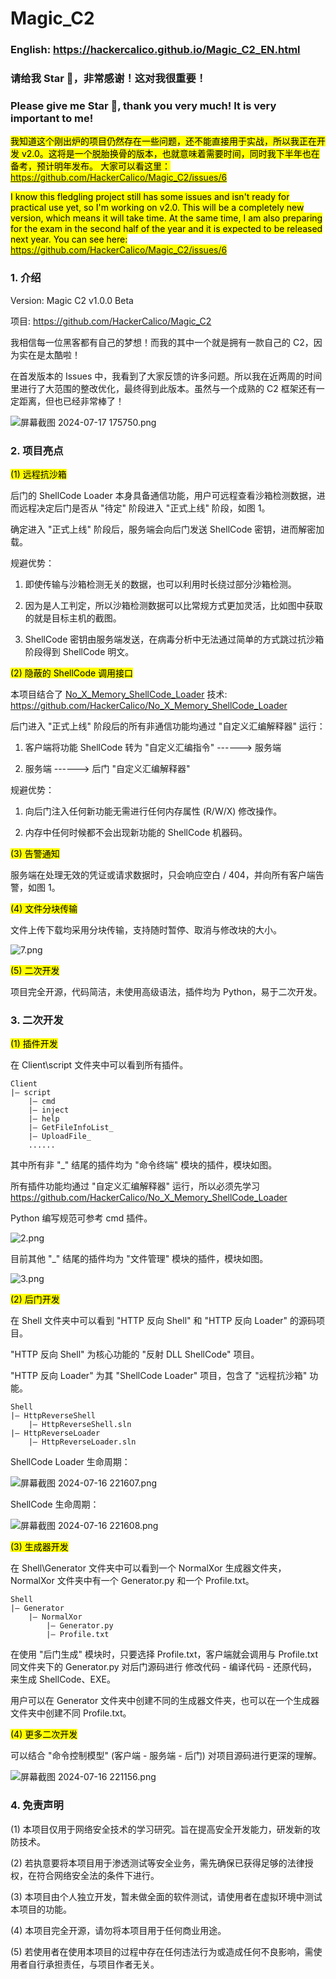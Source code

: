 # Magic_C2

### English: https://hackercalico.github.io/Magic_C2_EN.html

### 请给我 Star 🌟，非常感谢！这对我很重要！

### Please give me Star 🌟, thank you very much! It is very important to me!

<mark>我知道这个刚出炉的项目仍然存在一些问题，还不能直接用于实战，所以我正在开发 v2.0。这将是一个脱胎换骨的版本，也就意味着需要时间，同时我下半年也在备考，预计明年发布。
大家可以看这里：https://github.com/HackerCalico/Magic_C2/issues/6</mark>

<mark>I know this fledgling project still has some issues and isn't ready for practical use yet, so I'm working on v2.0. This will be a completely new version, which means it will take time. At the same time, I am also preparing for the exam in the second half of the year and it is expected to be released next year.
You can see here: https://github.com/HackerCalico/Magic_C2/issues/6</mark>

### 1. 介绍

Version: Magic C2 v1.0.0 Beta

项目: https://github.com/HackerCalico/Magic_C2

我相信每一位黑客都有自己的梦想！而我的其中一个就是拥有一款自己的 C2，因为实在是太酷啦！

在首发版本的 Issues 中，我看到了大家反馈的许多问题。所以我在近两周的时间里进行了大范围的整改优化，最终得到此版本。虽然与一个成熟的 C2 框架还有一定距离，但也已经非常棒了！

![屏幕截图 2024-07-17 175750.png](https://github.com/HackerCalico/Magic_C2/blob/main/Client/bin/Debug/config/README/1.png)

### 2. 项目亮点

<mark>(1) 远程抗沙箱</mark>

后门的 ShellCode Loader 本身具备通信功能，用户可远程查看沙箱检测数据，进而远程决定后门是否从 "待定" 阶段进入 "正式上线" 阶段，如图 1。

确定进入 "正式上线" 阶段后，服务端会向后门发送 ShellCode 密钥，进而解密加载。

规避优势：

1. 即使传输与沙箱检测无关的数据，也可以利用时长绕过部分沙箱检测。

2. 因为是人工判定，所以沙箱检测数据可以比常规方式更加灵活，比如图中获取的就是目标主机的截图。

3. ShellCode 密钥由服务端发送，在病毒分析中无法通过简单的方式跳过抗沙箱阶段得到 ShellCode 明文。

<mark>(2) 隐蔽的 ShellCode 调用接口</mark>

本项目结合了 <u>No_X_Memory_ShellCode_Loader</u> 技术: https://github.com/HackerCalico/No_X_Memory_ShellCode_Loader

后门进入 "正式上线" 阶段后的所有非通信功能均通过 "自定义汇编解释器" 运行：

1. 客户端将功能 ShellCode 转为 "自定义汇编指令" ------> 服务端

2. 服务端 ------> 后门 "自定义汇编解释器"

规避优势：

1. 向后门注入任何新功能无需进行任何内存属性 (R/W/X) 修改操作。

2. 内存中任何时候都不会出现新功能的 ShellCode 机器码。

<mark>(3) 告警通知</mark>

服务端在处理无效的凭证或请求数据时，只会响应空白 / 404，并向所有客户端告警，如图 1。

<mark>(4) 文件分块传输</mark>

文件上传下载均采用分块传输，支持随时暂停、取消与修改块的大小。

![7.png](https://github.com/HackerCalico/Magic_C2/blob/main/Client/bin/Debug/config/README/2.png)

<mark>(5) 二次开发</mark>

项目完全开源，代码简洁，未使用高级语法，插件均为 Python，易于二次开发。

### 3. 二次开发

<mark>(1) 插件开发</mark>

在 Client\script 文件夹中可以看到所有插件。

```shell
Client
|— script
    |— cmd
    |— inject
    |— help
    |— GetFileInfoList_
    |— UploadFile_
    ......
```

其中所有非 "_" 结尾的插件均为 "命令终端" 模块的插件，模块如图。

所有插件功能均通过 "自定义汇编解释器" 运行，所以必须先学习 https://github.com/HackerCalico/No_X_Memory_ShellCode_Loader

Python 编写规范可参考 cmd 插件。

![2.png](https://github.com/HackerCalico/Magic_C2/blob/main/Client/bin/Debug/config/README/3.png)

目前其他 "_" 结尾的插件均为 "文件管理" 模块的插件，模块如图。

![3.png](https://github.com/HackerCalico/Magic_C2/blob/main/Client/bin/Debug/config/README/4.png)

<mark>(2) 后门开发</mark>

在 Shell 文件夹中可以看到 "HTTP 反向 Shell" 和 "HTTP 反向 Loader" 的源码项目。

"HTTP 反向 Shell" 为核心功能的 "反射 DLL ShellCode" 项目。

"HTTP 反向 Loader" 为其 "ShellCode Loader" 项目，包含了 "远程抗沙箱" 功能。

```shell
Shell
|— HttpReverseShell
    |— HttpReverseShell.sln
|— HttpReverseLoader
    |— HttpReverseLoader.sln
```

ShellCode Loader 生命周期：

![屏幕截图 2024-07-16 221607.png](https://github.com/HackerCalico/Magic_C2/blob/main/Client/bin/Debug/config/README/5.png)

ShellCode 生命周期：

![屏幕截图 2024-07-16 221608.png](https://github.com/HackerCalico/Magic_C2/blob/main/Client/bin/Debug/config/README/6.png)

<mark>(3) 生成器开发</mark>

在 Shell\Generator 文件夹中可以看到一个 NormalXor 生成器文件夹，NormalXor 文件夹中有一个 Generator.py 和一个 Profile.txt。

```shell
Shell
|— Generator
    |— NormalXor
        |— Generator.py
        |— Profile.txt
```

在使用 "后门生成" 模块时，只要选择 Profile.txt，客户端就会调用与 Profile.txt 同文件夹下的 Generator.py 对后门源码进行 修改代码 - 编译代码 - 还原代码，来生成 ShellCode、EXE。

用户可以在 Generator 文件夹中创建不同的生成器文件夹，也可以在一个生成器文件夹中创建不同 Profile.txt。

<mark>(4) 更多二次开发</mark>

可以结合 "命令控制模型" (客户端 - 服务端 - 后门) 对项目源码进行更深的理解。

![屏幕截图 2024-07-16 221156.png](https://github.com/HackerCalico/Magic_C2/blob/main/Client/bin/Debug/config/README/7.png)

### 4. 免责声明

(1) 本项目仅用于网络安全技术的学习研究。旨在提高安全开发能力，研发新的攻防技术。

(2) 若执意要将本项目用于渗透测试等安全业务，需先确保已获得足够的法律授权，在符合网络安全法的条件下进行。

(3) 本项目由个人独立开发，暂未做全面的软件测试，请使用者在虚拟环境中测试本项目的功能。

(4) 本项目完全开源，请勿将本项目用于任何商业用途。

(5) 若使用者在使用本项目的过程中存在任何违法行为或造成任何不良影响，需使用者自行承担责任，与项目作者无关。
